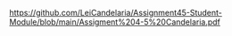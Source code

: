 https://github.com/LeiCandelaria/Assignment45-Student-Module/blob/main/Assigment%204-5%20Candelaria.pdf
